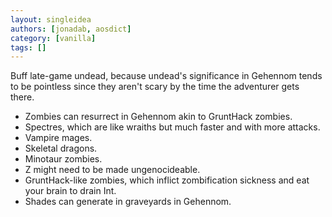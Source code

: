 ```yaml
---
layout: singleidea
authors: [jonadab, aosdict]
category: [vanilla]
tags: []
---
```

Buff late-game undead, because undead's significance in Gehennom tends to be pointless since they aren't scary by the time the adventurer gets there.
* Zombies can resurrect in Gehennom akin to GruntHack zombies.
* Spectres, which are like wraiths but much faster and with more attacks.
* Vampire mages.
* Skeletal dragons.
* Minotaur zombies.
* Z might need to be made ungenocideable.
* GruntHack-like zombies, which inflict zombification sickness and eat your brain to drain Int.
* Shades can generate in graveyards in Gehennom.
